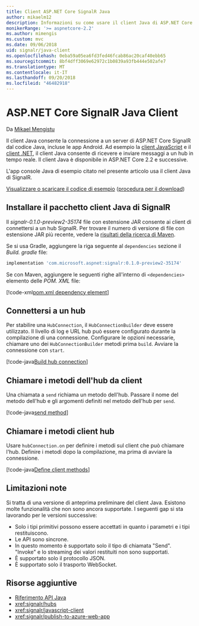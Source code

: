 ```yaml
---
title: Client ASP.NET Core SignalR Java
author: mikaelm12
description: Informazioni su come usare il client Java di ASP.NET Core SignalR.
monikerRange: '>= aspnetcore-2.2'
ms.author: mimengis
ms.custom: mvc
ms.date: 09/06/2018
uid: signalr/java-client
ms.openlocfilehash: 0eba59a05ea6fd3fed46fcab86ac20caf40ebb65
ms.sourcegitcommit: 8bf4dff3069e62972c1b0839a93fb444e502afe7
ms.translationtype: MT
ms.contentlocale: it-IT
ms.lasthandoff: 09/20/2018
ms.locfileid: "46482918"
---
```

# <a name="aspnet-core-signalr-java-client"></a>ASP.NET Core SignalR Java Client

Da [Mikael Mengistu](https://twitter.com/MikaelM_12)

Il client Java consente la connessione a un server di ASP.NET Core SignalR dal codice Java, incluse le app Android. Ad esempio la [client JavaScript](xref:signalr/javascript-client) e il [client .NET](xref:signalr/dotnet-client), il client Java consente di ricevere e inviare messaggi a un hub in tempo reale. Il client Java è disponibile in ASP.NET Core 2.2 e successive.

L'app console Java di esempio citato nel presente articolo usa il client Java di SignalR.

[Visualizzare o scaricare il codice di esempio](https://github.com/aspnet/Docs/tree/master/aspnetcore/signalr/java-client/sample) ([procedura per il download](xref:tutorials/index#how-to-download-a-sample))

## <a name="install-the-signalr-java-client-package"></a>Installare il pacchetto client Java di SignalR

Il *signalr-0.1.0-preview2-35174* file con estensione JAR consente ai client di connettersi a un hub SignalR. Per trovare il numero di versione di file con estensione JAR più recente, vedere la [risultati della ricerca di Maven](https://search.maven.org/search?q=g:com.microsoft.aspnet%20AND%20a:signalr&core=gav).

Se si usa Gradle, aggiungere la riga seguente al `dependencies` sezione il *Build. gradle* file:

```gradle
implementation 'com.microsoft.aspnet:signalr:0.1.0-preview2-35174'
```

Se con Maven, aggiungere le seguenti righe all'interno di `<dependencies>` elemento delle *POM. XML* file:

[!code-xml[pom.xml dependency element](java-client/sample/pom.xml?name=snippet_dependencyElement)]

## <a name="connect-to-a-hub"></a>Connettersi a un hub

Per stabilire una `HubConnection`, il `HubConnectionBuilder` deve essere utilizzato. Il livello di log e URL hub può essere configurato durante la compilazione di una connessione. Configurare le opzioni necessarie, chiamare uno dei `HubConnectionBuilder` metodi prima `build`. Avviare la connessione con `start`.

[!code-java[Build hub connection](java-client/sample/src/main/java/Chat.java?range=17-20)]

## <a name="call-hub-methods-from-client"></a>Chiamare i metodi dell'hub da client

Una chiamata a `send` richiama un metodo dell'hub. Passare il nome del metodo dell'hub e gli argomenti definiti nel metodo dell'hub per `send`.

[!code-java[send method](java-client/sample/src/main/java/Chat.java?range=31)]

## <a name="call-client-methods-from-hub"></a>Chiamare i metodi client hub

Usare `hubConnection.on` per definire i metodi sul client che può chiamare l'hub. Definire i metodi dopo la compilazione, ma prima di avviare la connessione.

[!code-java[Define client methods](java-client/sample/src/main/java/Chat.java?range=22-24)]

## <a name="known-limitations"></a>Limitazioni note

Si tratta di una versione di anteprima preliminare del client Java. Esistono molte funzionalità che non sono ancora supportate. I seguenti gap si sta lavorando per le versioni successive:

* Solo i tipi primitivi possono essere accettati in quanto i parametri e i tipi restituiscono.
* Le API sono sincrone.
* In questo momento è supportato solo il tipo di chiamata "Send". "Invoke" e lo streaming dei valori restituiti non sono supportati.
* È supportato solo il protocollo JSON.
* È supportato solo il trasporto WebSocket.

## <a name="additional-resources"></a>Risorse aggiuntive

* [Riferimento API Java](/java/api/com.microsoft.aspnet.signalr?view=aspnet-signalr-java)
* <xref:signalr/hubs>
* <xref:signalr/javascript-client>
* <xref:signalr/publish-to-azure-web-app>
